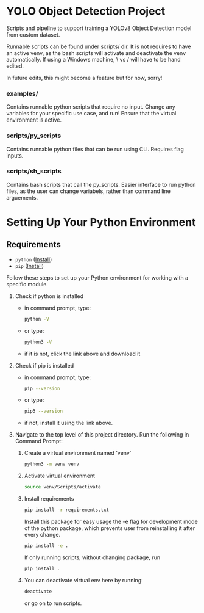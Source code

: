 # YOLO Object Detection Project
Scripts and pipeline to support training a YOLOv8 Object Detection model from custom dataset. 

Runnable scripts can be found under scripts/ dir. It is not requires to have an active venv, as the bash scripts will activate and deactivate the venv automatically. If using a Windows machine, \ vs / will have to be hand edited.

In future edits, this might become a feature but for now, sorry!


### examples/
Contains runnable python scripts that require no input. Change any variables for your specific use case, and run! Ensure that the virtual environment is active.

### scripts/py_scripts
Contains runnable python files that can be run using CLI. Requires flag inputs.

### scripts/sh_scripts
Contains bash scripts that call the py_scripts. Easier interface to run python files, as the user can change variabels, rather than command line arguements.


# Setting Up Your Python Environment
## Requirements
- `python` ([Install](https://www.python.org/downloads/))
- `pip` ([Install](https://pip.pypa.io/en/stable/installation/))


Follow these steps to set up your Python environment for working with a specific module.

1. Check if python is installed
    - in command prompt, type:
        ```bash
        python -V
        ```
    - or type:
        ```bash
        python3 -V
        ```
    - if it is not, click the link above and download it

2. Check if pip is installed
    - in command prompt, type:
        ```bash
        pip --version
        ```
    - or type:
        ```bash
        pip3 --version
        ```
    - if not, install it using the link above.

3.  Navigate to the top level of this project directory. Run the following in Command Prompt:

    1. Create a virtual environment named 'venv'
        ```bash
        python3 -m venv venv
        ```
    2. Activate virtual environment
        ```bash
        source venv/Scripts/activate
        ```
    3. Install requirements
        ```bash
        pip install -r requirements.txt
        ```
        Install this package for easy usage the -e flag for development mode of the python package, which prevents user from reinstalling it after every change.
        ```bash
        pip install -e .
        ```
        If only running scripts, without changing package, run
        ```bash
        pip install .
        ```

    4. You can deactivate virtual env here by running:
        ```bash
        deactivate
        ```
        or go on to run scripts.




